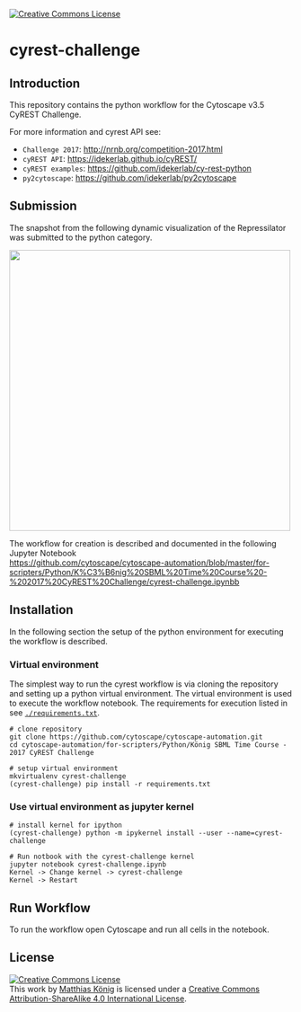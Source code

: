 <a rel="license" href="http://creativecommons.org/licenses/by-sa/4.0/"><img alt="Creative Commons License" style="border-width:0" src="https://i.creativecommons.org/l/by-sa/4.0/88x31.png" /></a>
# cyrest-challenge
## Introduction
This repository contains the python workflow for the Cytoscape v3.5 CyREST Challenge.

For more information and cyrest API see:
* `Challenge 2017`: http://nrnb.org/competition-2017.html  
* `cyREST API`: https://idekerlab.github.io/cyREST/  
* `cyREST examples`: https://github.com/idekerlab/cy-rest-python  
* `py2cytoscape`: https://github.com/idekerlab/py2cytoscape

## Submission
The snapshot from the following dynamic visualization of the Repressilator was submitted 
to the python category. 

<img src="./results/cytoscape-repressilator.gif" width="500"></img>

The workflow for creation is described and documented in the following Jupyter Notebook  
https://github.com/cytoscape/cytoscape-automation/blob/master/for-scripters/Python/K%C3%B6nig%20SBML%20Time%20Course%20-%202017%20CyREST%20Challenge/cyrest-challenge.ipynbb
 
## Installation
In the following section the setup of the python environment for executing the workflow is described.

### Virtual environment
The simplest way to run the cyrest workflow is via cloning the repository and setting up a python virtual environment. 
The virtual environment is used to execute the workflow notebook.
The requirements for execution listed in
see [`./requirements.txt`](https://github.com/cytoscape/cytoscape-automation/blob/master/for-scripters/Python/K%C3%B6nig%20SBML%20Time%20Course%20-%202017%20CyREST%20Challenge/requirements.txt).
```
# clone repository
git clone https://github.com/cytoscape/cytoscape-automation.git
cd cytoscape-automation/for-scripters/Python/König SBML Time Course - 2017 CyREST Challenge

# setup virtual environment
mkvirtualenv cyrest-challenge
(cyrest-challenge) pip install -r requirements.txt
```

### Use virtual environment as jupyter kernel
```
# install kernel for ipython
(cyrest-challenge) python -m ipykernel install --user --name=cyrest-challenge

# Run notbook with the cyrest-challenge kernel
jupyter notebook cyrest-challenge.ipynb
Kernel -> Change kernel -> cyrest-challenge
Kernel -> Restart
```

## Run Workflow
To run the workflow open Cytoscape and run all cells in the notebook.

## License
<a rel="license" href="http://creativecommons.org/licenses/by-sa/4.0/"><img alt="Creative Commons License" style="border-width:0" src="https://i.creativecommons.org/l/by-sa/4.0/88x31.png" /></a><br />This work by <a xmlns:cc="http://creativecommons.org/ns#" href="https://github.com/matthiaskoenig/cyrest-challenge" property="cc:attributionName" rel="cc:attributionURL">Matthias König</a> is licensed under a <a rel="license" href="http://creativecommons.org/licenses/by-sa/4.0/">Creative Commons Attribution-ShareAlike 4.0 International License</a>.
